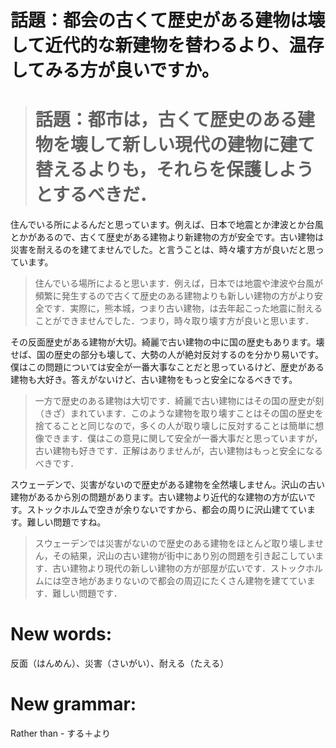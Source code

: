 # 話題：都会の古くて歴史がある建物は壊して近代的な新建物を替わるより、温存してみる方が良いですか。
> # 話題：都市は，古くて歴史のある建物を壊して新しい現代の建物に建て替えるよりも，それらを保護しようとするべきだ．

住んでいる所によるんだと思っています。例えば、日本で地震とか津波とか台風とかがあるので、古くて歴史がある建物より新建物の方が安全です。古い建物は災害を耐えるのを建てませんでした。と言うことは、時々壊す方が良いだと思っています。

>住んでいる場所によると思います．例えば，日本では地震や津波や台風が頻繁に発生するので古くて歴史のある建物よりも新しい建物の方がより安全です．実際に，熊本城，つまり古い建物，は去年起こった地震に耐えることができませんでした．つまり，時々取り壊す方が良いと思います．

その反面歴史がある建物が大切。綺麗で古い建物の中に国の歴史もあります。壊せば、国の歴史の部分も壊して、大勢の人が絶対反対するのを分かり易いです。僕はこの問題については安全が一番大事なことだと思っているけど、歴史がある建物も大好き。答えがないけど、古い建物をもっと安全になるべきです。

>一方で歴史のある建物は大切です．綺麗で古い建物にはその国の歴史が刻（きざ）まれています．このような建物を取り壊すことはその国の歴史を捨てることと同じなので，多くの人が取り壊しに反対することは簡単に想像できます．僕はこの意見に関して安全が一番大事だと思っていますが，古い建物も好きです．正解はありませんが，古い建物はもっと安全になるべきです．

スウェーデンで、災害がないので歴史がある建物を全然壊しません。沢山の古い建物があるから別の問題があります。古い建物より近代的な建物の方が広いです。ストックホルムで空きが余りないですから、都会の周りに沢山建てています。難しい問題ですね。

>スウェーデンでは災害がないので歴史のある建物をほとんど取り壊しません，その結果，沢山の古い建物が街中にあり別の問題を引き起こしています．古い建物より現代の新しい建物の方が部屋が広いです．ストックホルムには空き地があまりないので都会の周辺にたくさん建物を建てています．難しい問題です．


# New words:
反面（はんめん）、災害（さいがい）、耐える（たえる）

# New grammar:
Rather than - する＋より
